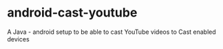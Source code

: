 # android-cast-youtube
A Java - android setup to be able to cast YouTube videos to Cast enabled devices

